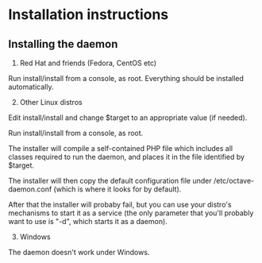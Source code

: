 Installation instructions
=========================

Installing the daemon
---------------------

1. Red Hat and friends (Fedora, CentOS etc)

Run install/install from a console, as root.
Everything should be installed automatically.

2. Other Linux distros

Edit install/install and change $target to an appropriate value (if needed).

Run install/install from a console, as root.

The installer will compile a self-contained PHP file which includes all classes
required to run the daemon, and places it in the file identified by $target.

The installer will then copy the default configuration file under
/etc/octave-daemon.conf (which is where it looks for by default).

After that the installer will probaby fail, but you can use your distro's
mechanisms to start it as a service (the only parameter that you'll probably
want to use is "-d", which starts it as a daemon).

3. Windows

The daemon doesn't work under Windows.

